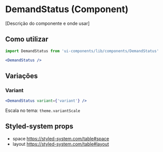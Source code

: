 # DemandStatus (Component)

[Descrição do componente e onde usar]

## Como utilizar

```js
import DemandStatus from 'ui-components/lib/components/DemandStatus'
```

```jsx
<DemandStatus />
```

## Variações

### Variant

```jsx
<DemandStatus variant={'variant'} />
```

Escala no tema: `theme.variantScale`

## Styled-system props

- space https://styled-system.com/table#space
- layout https://styled-system.com/table#layout
